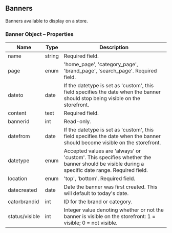 ## <span class="jumptarget"> Banners </span>

Banners available to display on a store.

### <span class="jumptarget"> Banner Object – Properties </span>

| Name | Type | Description |
| ----- | ----- | ----- |
| name |  string |  Required field. |
| page |  enum |  'home_page', 'category_page', 'brand_page', 'search_page'. Required field. |
| dateto |  date |  If the datetype is set as 'custom', this field specifies the date when the banner should stop being visible on the storefront. |
| content |  text |  Required field. |
| bannerid |  int |  Read-only. |
| datefrom |  date |  If the datetype is set as 'custom', this field specifies the date when the banner should become visible on the storefront. |
| datetype |  enum |  Accepted values are 'always' or 'custom'. This specifies whether the banner should be visible during a specific date range. Required field. |
| location |  enum |  'top', 'bottom'. Required field. |
| datecreated |  date |  Date the banner was first created. This will default to today's date. |
| catorbrandid |  int |  ID for the brand or category. |
| status/visible |  int |  Integer value denoting whether or not the banner is visible on the storefront: 1 = visible; 0 = not visible. |  
